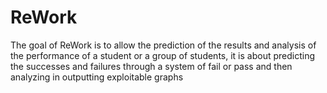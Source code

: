 # ReWork
The goal of ReWork is to allow the prediction of the results and analysis of the performance of a student or a group of students, it is about predicting the successes and failures through a system of fail or pass and then analyzing in outputting exploitable graphs 
